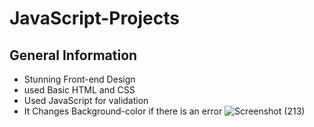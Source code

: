 # JavaScript-Projects
## General Information
* Stunning Front-end Design
* used Basic HTML and CSS
* Used JavaScript for validation
* It Changes Background-color if there is an error
![Screenshot (213)](https://user-images.githubusercontent.com/73629899/103404941-66a3bf00-4b7b-11eb-9663-a5490a895726.png)

